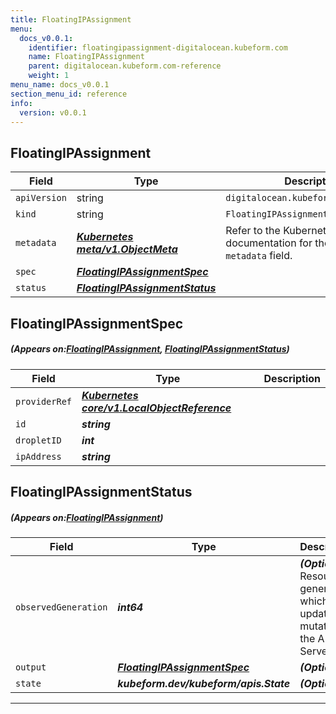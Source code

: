 ```yaml
---
title: FloatingIPAssignment
menu:
  docs_v0.0.1:
    identifier: floatingipassignment-digitalocean.kubeform.com
    name: FloatingIPAssignment
    parent: digitalocean.kubeform.com-reference
    weight: 1
menu_name: docs_v0.0.1
section_menu_id: reference
info:
  version: v0.0.1
---
```


## FloatingIPAssignment
| Field | Type | Description |
| ------ | ----- | ----------- |
| `apiVersion` | string | `digitalocean.kubeform.com/v1alpha1` |
|    `kind` | string | `FloatingIPAssignment` |
| `metadata` | ***[Kubernetes meta/v1.ObjectMeta](https://kubernetes.io/docs/reference/generated/kubernetes-api/v1.13/#objectmeta-v1-meta)***|Refer to the Kubernetes API documentation for the fields of the `metadata` field.|
| `spec` | ***[FloatingIPAssignmentSpec](#FloatingIPAssignmentSpec)***||
| `status` | ***[FloatingIPAssignmentStatus](#FloatingIPAssignmentStatus)***||
## FloatingIPAssignmentSpec
##### (Appears on:[FloatingIPAssignment](#FloatingIPAssignment), [FloatingIPAssignmentStatus](#FloatingIPAssignmentStatus))
| Field | Type | Description |
| ------ | ----- | ----------- |
| `providerRef` | ***[Kubernetes core/v1.LocalObjectReference](https://kubernetes.io/docs/reference/generated/kubernetes-api/v1.13/#localobjectreference-v1-core)***||
| `id` | ***string***||
| `dropletID` | ***int***||
| `ipAddress` | ***string***||
## FloatingIPAssignmentStatus
##### (Appears on:[FloatingIPAssignment](#FloatingIPAssignment))
| Field | Type | Description |
| ------ | ----- | ----------- |
| `observedGeneration` | ***int64***| ***(Optional)*** Resource generation, which is updated on mutation by the API Server.|
| `output` | ***[FloatingIPAssignmentSpec](#FloatingIPAssignmentSpec)***| ***(Optional)*** |
| `state` | ***kubeform.dev/kubeform/apis.State***| ***(Optional)*** |
---
